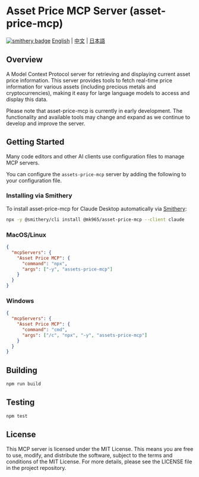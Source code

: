 # Asset Price MCP Server (asset-price-mcp)

[![smithery badge](https://smithery.ai/badge/@mk965/asset-price-mcp)](https://smithery.ai/server/@mk965/asset-price-mcp)
[English](#asset-price-mcp-server-asset-price-mcp) | [中文](./README.zh.md) | [日本語](./README.ja.md)

## Overview

A Model Context Protocol server for retrieving and displaying current asset price information. This server provides tools to fetch real-time price information for various assets (including precious metals and cryptocurrencies), making it easy for large language models to access and display this data.

Please note that asset-price-mcp is currently in early development. The functionality and available tools may change and expand as we continue to develop and improve the server.

## Getting Started

Many code editors and other AI clients use configuration files to manage MCP servers.

You can configure the `assets-price-mcp` server by adding the following to your configuration file.

### Installing via Smithery

To install asset-price-mcp for Claude Desktop automatically via [Smithery](https://smithery.ai/server/@mk965/asset-price-mcp):

```bash
npx -y @smithery/cli install @mk965/asset-price-mcp --client claude
```

### MacOS/Linux

```json
{
  "mcpServers": {
    "Asset Price MCP": {
      "command": "npx",
      "args": ["-y", "assets-price-mcp"]
    }
  }
}
```

### Windows

```json
{
  "mcpServers": {
    "Asset Price MCP": {
      "command": "cmd",
      "args": ["/c", "npx", "-y", "assets-price-mcp"]
    }
  }
}
```

## Building

```bash
npm run build
```

## Testing

```bash
npm test
```

## License

This MCP server is licensed under the MIT License. This means you are free to use, modify, and distribute the software, subject to the terms and conditions of the MIT License. For more details, please see the LICENSE file in the project repository. 